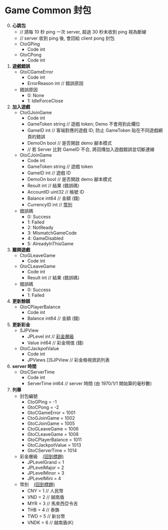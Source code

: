 Game Common 封包
=========================
0. **心跳包**
	- // 請每 10 秒 ping 一次 server, 超過 30 秒未收到 ping 視為斷線
	- // server 收到 ping 後, 會回給 client pong 封包
	- CtoGPing
		- Code int
	- GtoCPong
		- Code int
0. **遊戲錯誤**
	- GtoCGameError
		- Code int
		- ErrorReason int // 錯誤原因
	- 錯誤原因
		- 0: None
		- 1: IdleForceClose
0. **加入遊戲**
	- CtoGJoinGame
		- Code int
		- GameToken string // 遊戲 token; Demo 不會用到此欄位
		- GameID    int    // 客端對應的遊戲 ID; 防止 GameToken 貼在不同遊戲網頁的錯誤
		- DemoOn    bool   // 是否開啟 demo 腳本模式
		- // 若 Server 比對 GameID 不合, 將回傳加入遊戲錯誤並切斷連線
	- GtoCJoinGame
		- Code int
		- GameToken  string // 遊戲 token
		- GameID     int    // 遊戲 ID
		- DemoOn     bool   // 是否開啟 demo 腳本模式
		- Result     int    // 結果 (錯誤碼)
		- AccountID  uint32 // 帳號 ID
		- Balance    int64  // 金額 (錢)
		- CurrencyID int    // <a href="#幣別">幣別</a>
	- 錯誤碼
		- 0: Success
		- 1: Failed
		- 2: NotReady
		- 3: MismatchGameCode
		- 4: GameDisabled
		- 5: AlreadyInThisGame
0. **離開遊戲**
	- CtoGLeaveGame
		- Code int
	- GtoCLeaveGame
		- Code int
		- Result int // 結果 (錯誤碼)
	- 錯誤碼
		- 0: Success
		- 1: Failed
0. **更新餘額**
	- GtoCPlayerBalance
		- Code int
		- Balance int64 // 金額 (錢)
0. **更新彩金**
	- SJPView<span id="彩金檢視資訊"></span>
		- JPLevel int   // <a href="#彩金層級">彩金層級</a>
		- Value   int64 // 彩金現值 (錢)
	- GtoCJackpotValue
		- Code int
		- JPViews []SJPView // 彩金檢視資訊列表
0. **server 時間**
	- GtoCServerTime
		- Code int
		- ServerTime int64 // server 時間 (由 1970/1/1 開始算的毫秒數)
0. **列舉**
	- 封包編號
		- CtoGPing          = -1
		- GtoCPong          = -2
		- GtoCGameError     = 1001
		- CtoGJoinGame      = 1002
		- GtoCJoinGame      = 1005
		- CtoGLeaveGame     = 1006
		- GtoCLeaveGame     = 1008
		- GtoCPlayerBalance = 1011
		- GtoCJackpotValue  = 1013
		- GtoCServerTime    = 1014
	- 彩金層級<span id="彩金層級"></span>&nbsp;&nbsp;&nbsp;&nbsp;<a href="#標題">(回到標題)</a>
		- JPLevelGrand = 1
		- JPLevelMajor = 2
		- JPLevelMinor = 3
		- JPLevelMini  = 4
	- 幣別<span id="幣別"></span>&nbsp;&nbsp;&nbsp;&nbsp;<a href="#標題">(回到標題)</a>
		- CNY  = 1 // 人民幣
		- VND  = 2 // 越南盾
		- MYR  = 3 // 馬來西亞令吉
		- THB  = 4 // 泰銖
		- TWD  = 5 // 新台幣
		- VNDK = 6 // 越南盾(K)